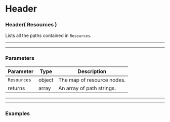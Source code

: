 
# Header

### **Header( Resources )**

Lists all the paths contained in `Resources`.


---------------------------------------------------------------------
---------------------------------------------------------------------


### **Parameters**

| Parameter       | Type       | Description
|-----------------|------------|------------------------------------
| `Resources`     | object     | The map of resource nodes.
| returns         | array      | An array of path strings.


---------------------------------------------------------------------
---------------------------------------------------------------------


### **Examples**


